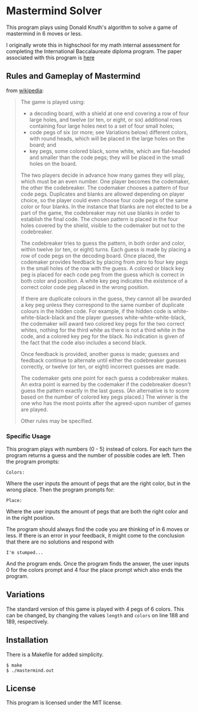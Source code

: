 # Mastermind Solver

This program plays using Donald Knuth's algorithm to solve a game of mastermind in 6 moves or less.

I originally wrote this in highschool for my math internal assessment for completing the International Baccalaureate diploma program. The paper associated with this program is [here](https://drive.google.com/file/d/0B8CNl_hZHtFzTm5ESzZ0QVRLV0k/view?usp=sharing)

## Rules and Gameplay of Mastermind

from [wikipedia](https://en.wikipedia.org/wiki/Mastermind_(board_game)):
> The game is played using:
> * a decoding board, with a shield at one end covering a row of four large holes, and twelve (or ten, or eight, or six) additional rows containing four large holes next to a set of four small holes;
> * code pegs of six (or more; see Variations below) different colors, with round heads, which will be placed in the large holes on the board; and
> * key pegs, some colored black, some white, which are flat-headed and smaller than the code pegs; they will be placed in the small holes on the board.
>
> The two players decide in advance how many games they will play, which must be an even number. One player becomes the codemaker, the other the codebreaker. The codemaker chooses a pattern of four code pegs. Duplicates and blanks are allowed depending on player choice, so the player could even choose four code pegs of the same color or four blanks. In the instance that blanks are not elected to be a part of the game, the codebreaker may not use blanks in order to establish the final code. The chosen pattern is placed in the four holes covered by the shield, visible to the codemaker but not to the codebreaker.
>
> The codebreaker tries to guess the pattern, in both order and color, within twelve (or ten, or eight) turns. Each guess is made by placing a row of code pegs on the decoding board. Once placed, the codemaker provides feedback by placing from zero to four key pegs in the small holes of the row with the guess. A colored or black key peg is placed for each code peg from the guess which is correct in both color and position. A white key peg indicates the existence of a correct color code peg placed in the wrong position.
>
> If there are duplicate colours in the guess, they cannot all be awarded a key peg unless they correspond to the same number of duplicate colours in the hidden code. For example, if the hidden code is white-white-black-black and the player guesses white-white-white-black, the codemaker will award two colored key pegs for the two correct whites, nothing for the third white as there is not a third white in the code, and a colored key peg for the black. No indication is given of the fact that the code also includes a second black.
>
> Once feedback is provided, another guess is made; guesses and feedback continue to alternate until either the codebreaker guesses correctly, or twelve (or ten, or eight) incorrect guesses are made.
>
> The codemaker gets one point for each guess a codebreaker makes. An extra point is earned by the codemaker if the codebreaker doesn't guess the pattern exactly in the last guess. (An alternative is to score based on the number of colored key pegs placed.) The winner is the one who has the most points after the agreed-upon number of games are played.
>
> Other rules may be specified.

### Specific Usage
This program plays with numbers (0 - 5) instead of colors. For each turn the program returns a guess and the number of possible codes are left. Then the program prompts:

    Colors:

Where the user inputs the amount of pegs that are the right color, but in the wrong place. Then the program prompts for:

    Place:
    
Where the user inputs the amount of pegs that are both the right color and in the right position.

The program should always find the code you are thinking of in 6 moves or less. If there is an error in your feedback, it might come to the conclusion that there are no solutions and respond with

    I'm stumped...

And the program ends. Once the program finds the answer, the user inputs 0 for the colors prompt and 4 four the place prompt which also ends the program.

## Variations
The standard version of this game is played with 4 pegs of 6 colors. This can be changed, by changing the values `length` and `colors` on line 188 and 189, respectively.

## Installation
There is a Makefile for added simplicity.

    $ make
    $ ./mastermind.out
    
## License
This program is licensed under the MIT license.
